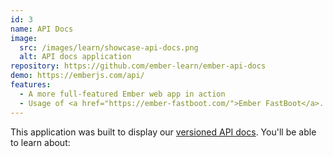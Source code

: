 ```yaml
---
id: 3
name: API Docs
image:
  src: /images/learn/showcase-api-docs.png
  alt: API docs application
repository: https://github.com/ember-learn/ember-api-docs
demo: https://emberjs.com/api/
features:
  - A more full-featured Ember web app in action
  - Usage of <a href="https://ember-fastboot.com/">Ember FastBoot</a>.
---
```

This application was built to display our <a href="http://emberjs.com/api/">versioned API docs</a>.  You'll be able to learn about:
